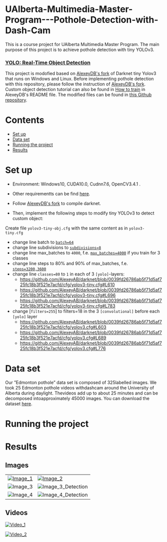 # UAlberta-Multimedia-Master-Program---Pothole-Detection-with-Dash-Cam
This is a course project for UAlberta Multimedia Master Program. The main purpose of this project is to achieve pothole detection with tiny YOLOv3. 

### [YOLO: Real-Time Object Detection](https://pjreddie.com/darknet/yolo/)

This project is modofied based on [AlexeyDB's fork](https://github.com/AlexeyAB/darknet) of Darknet tiny Yolov3 that runs on Windows and Linux.
Before implementing pothole detection with this repository, please follow the instruction of [AlexeyDB's fork](https://github.com/AlexeyAB/darknet). Custom object detection tutorial can also be found in [How to train](https://github.com/AlexeyAB/darknet#how-to-train-to-detect-your-custom-objects) in AlexeyDB's README file. 
The modified files can be found in [this Github repository](https://github.com/jxubb/UAlberta-Multimedia-Master-Program--Pothole-Detection-with-Dash-Cam).

# Contents

* [Set up](#Set-up)
* [Data set](#Data-set)
* [Running the project](#Running-the-project)
* [Results](#Results)

# Set up
* Environment: Windows10, CUDA10.0, Cudnn7.6, OpenCV3.4.1 .

* Other requirementts can be find [here](https://github.com/AlexeyAB/darknet#requirements).

* Follow [AlexeyDB's fork](https://github.com/AlexeyAB/darknet) to compile darknet.

* Then, implement the following steps to modify tiny YOLOv3 to  detect custom object:

 Create file `yolov3-tiny-obj.cfg` with the same content as in `yolov3-tiny.cfg`

  * change line batch to [`batch=64`](https://github.com/AlexeyAB/darknet/blob/0039fd26786ab5f71d5af725fc18b3f521e7acfd/cfg/yolov3.cfg#L3)
  * change line subdivisions to [`subdivisions=8`](https://github.com/AlexeyAB/darknet/blob/0039fd26786ab5f71d5af725fc18b3f521e7acfd/cfg/yolov3.cfg#L4)
  * change line max_batches to `4000`, f.e. [`max_batches=4000`](https://github.com/AlexeyAB/darknet/blob/0039fd26786ab5f71d5af725fc18b3f521e7acfd/cfg/yolov3.cfg#L20) if you train for 3 classes
  * change line steps to 80% and 90% of max_batches, f.e. [`steps=3200,3600`](https://github.com/AlexeyAB/darknet/blob/0039fd26786ab5f71d5af725fc18b3f521e7acfd/cfg/yolov3.cfg#L22)
  * change line `classes=80` to `1` in each of 3 `[yolo]`-layers:
      * https://github.com/AlexeyAB/darknet/blob/0039fd26786ab5f71d5af725fc18b3f521e7acfd/cfg/yolov3-tiny.cfg#L610
      * https://github.com/AlexeyAB/darknet/blob/0039fd26786ab5f71d5af725fc18b3f521e7acfd/cfg/yolov3-tiny.cfg#L696
      * https://github.com/AlexeyAB/darknet/blob/0039fd26786ab5f71d5af725fc18b3f521e7acfd/cfg/yolov3-tiny.cfg#L783
  * change [`filters=255`] to filters=18 in the 3 `[convolutional]` before each `[yolo]` layer
      * https://github.com/AlexeyAB/darknet/blob/0039fd26786ab5f71d5af725fc18b3f521e7acfd/cfg/yolov3.cfg#L603
      * https://github.com/AlexeyAB/darknet/blob/0039fd26786ab5f71d5af725fc18b3f521e7acfd/cfg/yolov3.cfg#L689
      * https://github.com/AlexeyAB/darknet/blob/0039fd26786ab5f71d5af725fc18b3f521e7acfd/cfg/yolov3.cfg#L776
      
# Data set

Our  ”Edmonton  pothole”  data  set  is  composed  of  325labelled  images.  We  took  25  Edmonton  pothole  videos  withdashcam around the University of Alberta during daylight. Thevideos add up to about 25 minutes and can be decomposed intoapproximately  45000  images. You can download the dataset [here](https://drive.google.com/drive/folders/1wWwiGBUo0C_ElA8B_Z0iha_uVJyWKgQX).

# Running the project

# Results

## Images
|||
|-|-|
|[![Image_1](/media/images/Pothole_Detection_1.jpg)](https://info.kaltire.com/wp-content/uploads/2015/03/Feb-3-Avoid-Tire-Damage.jpg)|[![Image_2](/media/images/Pothole_Detection_2.jpg)](https://github.com/sekilab/RoadDamageDetector)|
|![Image_3](/media/images/Test_Image_1.jpg)|![Image_3_Detection](/media/images/Results_1.jpg)|
|![Image_4](/media/images/Test_Image_2.jpg)|![Image_4_Detection](/media/images/Results_2.jpg)|

## Videos

[![Video_1](/media/gifs/Pothole_Detection_1.gif)](/media/videos/Pothole_Detection_1.mp4)

[![Video_2](/media/gifs/Pothole_Detection_2.gif)](/media/videos/Pothole_Detection_2.mp4)

